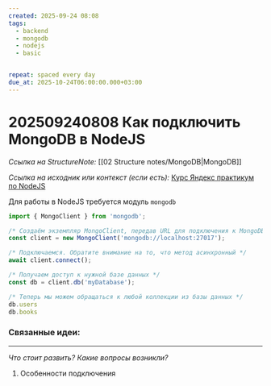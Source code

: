```yaml
---
created: 2025-09-24 08:08
tags:
  - backend
  - mongodb
  - nodejs
  - basic


repeat: spaced every day
due_at: 2025-10-24T06:00:00.000+03:00
---
```

# 202509240808 Как подключить MongoDB в NodeJS

*Ссылка на StructureNote:* [[02 Structure notes/MongoDB|MongoDB]]

*Ссылка на исходник или контекст (если есть):* [Курс Яндекс практикум по NodeJS](https://practicum.yandex.ru/profile/backend-nodejs/)

Для работы в NodeJS требуется модуль `mongodb`

```ts
import { MongoClient } from 'mongodb';

/* Создаём экземпляр MongoClient, передав URL для подключения к MongoDB */
const client = new MongoClient('mongodb://localhost:27017');

/* Подключаемся. Обратите внимание на то, что метод асинхронный */
await client.connect();

/* Получаем доступ к нужной базе данных */
const db = client.db('myDatabase');

/* Теперь мы можем обращаться к любой коллекции из базы данных */
db.users
db.books
```

### Связанные идеи:

---

*Что стоит развить? Какие вопросы возникли?*
1) Особенности подключения
